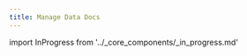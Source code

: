 ```yaml
---
title: Manage Data Docs
---
```


import InProgress from '../_core_components/_in_progress.md'

<InProgress/>